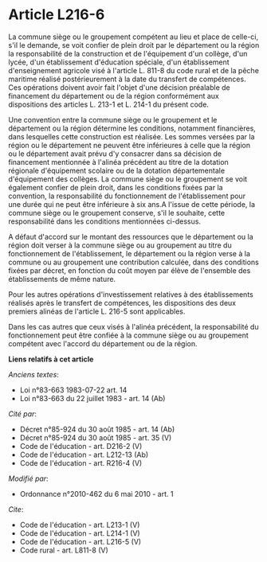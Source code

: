 # Article L216-6

La commune siège ou le groupement compétent au lieu et place de celle-ci, s'il le demande, se voit confier de plein droit par
le département ou la région la responsabilité de la construction et de l'équipement d'un collège, d'un lycée, d'un
établissement d'éducation spéciale, d'un établissement d'enseignement agricole visé à l'article L. 811-8 du code rural et de
la pêche maritime réalisé postérieurement à la date du transfert de compétences. Ces opérations doivent avoir fait l'objet
d'une décision préalable de financement du département ou de la région conformément aux dispositions des articles L. 213-1 et
L. 214-1 du présent code. 

Une convention entre la commune siège ou le groupement et le département ou la région détermine les conditions, notamment
financières, dans lesquelles cette construction est réalisée. Les sommes versées par la région ou le département ne peuvent
être inférieures à celle que la région ou le département avait prévu d'y consacrer dans sa décision de financement mentionnée
à l'alinéa précédent au titre de la dotation régionale d'équipement scolaire ou de la dotation départementale d'équipement
des collèges. La commune siège ou le groupement se voit également confier de plein droit, dans les conditions fixées par la
convention, la responsabilité du fonctionnement de l'établissement pour une durée qui ne peut être inférieure à six ans.A
l'issue de cette période, la commune siège ou le groupement conserve, s'il le souhaite, cette responsabilité dans les
conditions mentionnées ci-dessus.

A défaut d'accord sur le montant des ressources que le département ou la région doit verser à la commune siège ou au
groupement au titre du fonctionnement de l'établissement, le département ou la région verse à la commune ou au groupement une
contribution calculée, dans des conditions fixées par décret, en fonction du coût moyen par élève de l'ensemble des
établissements de même nature. 

Pour les autres opérations d'investissement relatives à des établissements réalisés après le transfert de compétences, les
dispositions des deux premiers alinéas de l'article L. 216-5 sont applicables. 

Dans les cas autres que ceux visés à l'alinéa précédent, la responsabilité du fonctionnement peut être confiée à la commune
siège ou au groupement compétent avec l'accord du département ou de la région.

**Liens relatifs à cet article**

_Anciens textes_:

  - Loi n°83-663 1983-07-22 art. 14
  - Loi n°83-663 du 22 juillet 1983 - art. 14 (Ab)

_Cité par_:

  - Décret n°85-924 du 30 août 1985 - art. 14 (Ab)
  - Décret n°85-924 du 30 août 1985 - art. 35 (V)
  - Code de l'éducation - art. D216-2 (V)
  - Code de l'éducation - art. L212-13 (Ab)
  - Code de l'éducation - art. R216-4 (V)

_Modifié par_:

  - Ordonnance n°2010-462 du 6 mai 2010 - art. 1

_Cite_:

  - Code de l'éducation - art. L213-1 (V)
  - Code de l'éducation - art. L214-1 (V)
  - Code de l'éducation - art. L216-5 (V)
  - Code rural - art. L811-8 (V)
